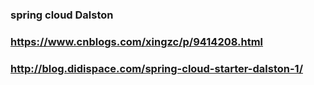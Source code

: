 ### spring cloud Dalston
### https://www.cnblogs.com/xingzc/p/9414208.html
### http://blog.didispace.com/spring-cloud-starter-dalston-1/
